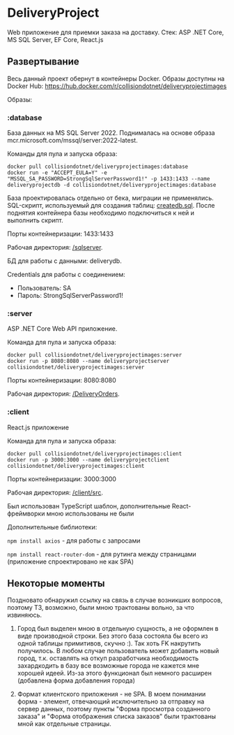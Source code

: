 # DeliveryProject
Web приложение для приемки заказа на доставку. Стек: ASP .NET Core, MS SQL Server, EF Core, React.js
## Развертывание
Весь данный проект обернут в контейнеры Docker. Образы доступны на Docker Hub: https://hub.docker.com/r/collisiondotnet/deliveryprojectimages

Образы:
### :database 
База данных на MS SQL Server 2022. Поднималась на основе образа mcr.microsoft.com/mssql/server:2022-latest.

Команды для пула и запуска образа: 
```
docker pull collisiondotnet/deliveryprojectimages:database
docker run -e "ACCEPT_EULA=Y" -e "MSSQL_SA_PASSWORD=StrongSqlServerPassword1!" -p 1433:1433 --name deliveryprojectdb -d collisiondotnet/deliveryprojectimages:database
```

База проектировалась отдельно от бека, миграции не применялись. SQL-скрипт, используемый для создания таблиц: [createdb.sql](sqlserver/createdb.sql). После поднятия контейнера базы необходимо подключиться к ней и выполнить скрипт.

Порты контейнеризации: 1433:1433

Рабочая директория: [/sqlserver](sqlserver). 

БД для работы с данными: deliverydb.

Credentials для работы с соединением:
* Пользователь: SA
* Пароль: StrongSqlServerPassword1!
### :server 
ASP .NET Core Web API приложение.

Команда для пула и запуска образа: 
```
docker pull collisiondotnet/deliveryprojectimages:server
docker run -p 8080:8080 --name deliveryprojectserver collisiondotnet/deliveryprojectimages:server
```

Порты контейнеризации: 8080:8080

Рабочая директория: [/DeliveryOrders](DeliveryOrders). 
### :client 
React.js приложение

Команда для пула и запуска образа: 
```
docker pull collisiondotnet/deliveryprojectimages:client
docker run -p 3000:3000 --name deliveryprojectclient collisiondotnet/deliveryprojectimages:client
```

Порты контейнеризации: 3000:3000

Рабочая директория: [/client/src](/client/src). 

Был использован TypeScript шаблон, дополнительные React-фреймворки мною использованы не были

Дополнительные библиотеки:

```npm install axios``` - для работы с запросами

```npm install react-router-dom``` - для рутинга между страницами (приложение спроектировано не как SPA)

## Некоторые моменты
Поздновато обнаружил ссылку на связь в случае возникших вопросов, поэтому ТЗ, возможно, были мною трактованы вольно, за что извиняюсь.

1. Город был выделен мною в отдельную сущность, а не оформлен в виде производной строки. Без этого база состояла бы всего из одной таблицы примитивов, скучно :). Так хоть FK накрутить получилось. В любом случае пользователь может добавить новый город, т.к. оставлять на откуп разработчика необходимость захардкодить в базу все возможные города не кажется мне хорошей идеей. Из-за этого функционал был немного расширен (добавлена форма добавления города)

2. Формат клиентского приложения - не SPA. В моем понимании форма - элемент, отвечающий исключительно за отправку на сервер данных, поэтому пункты "Форма просмотра созданного заказа" и "Форма отображения списка заказов" были трактованы мной как отдельные страницы.
